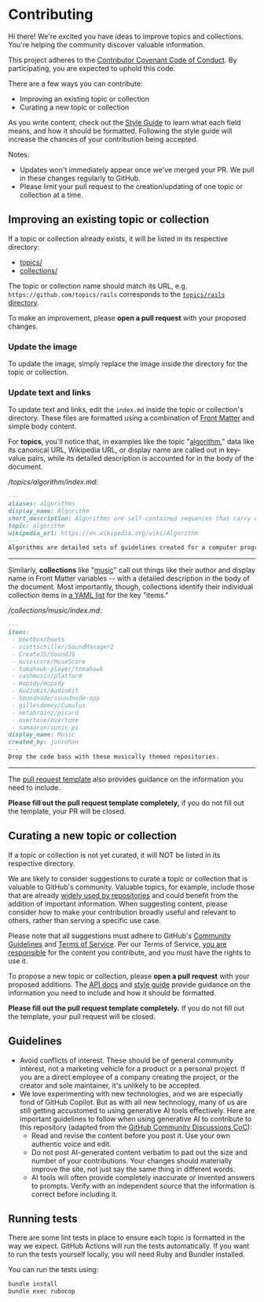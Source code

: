 # Contributing

Hi there! We're excited you have ideas to improve topics and collections. You're helping the community discover valuable information.

This project adheres to the [Contributor Covenant Code of Conduct](CODE_OF_CONDUCT.md). By participating, you are expected to uphold this code.

There are a few ways you can contribute:

- Improving an existing topic or collection
- Curating a new topic or collection

As you write content, check out the [Style Guide](./docs/styleguide.md) to learn what each field means, and how it should be formatted. Following the style guide will increase the chances of your contribution being accepted.

Notes:

- Updates won't immediately appear once we've merged your PR. We pull in these changes regularly to GitHub.
- Please limit your pull request to the creation/updating of one topic or collection at a time.

## Improving an existing topic or collection

If a topic or collection already exists, it will be listed in its respective directory:

- [topics/](https://github.com/github/explore/tree/main/topics)
- [collections/](https://github.com/github/explore/tree/main/collections)

The topic or collection name should match its URL, e.g. `https://github.com/topics/rails` corresponds to the [`topics/rails` directory](https://github.com/github/explore/tree/main/topics/rails).

To make an improvement, please **open a pull request** with your proposed changes. 

### Update the image

To update the image, simply replace the image inside the directory for the topic or collection.

### Update text and links

To update text and links, edit the `index.md` inside the topic or collection's directory. These files are formatted using a combination of [Front Matter](https://jekyllrb.com/docs/frontmatter/) and simple body content.

For **topics**, you'll notice that, in examples like the topic "[algorithm](https://raw.githubusercontent.com/github/explore/main/topics/algorithm/index.md)," data like its canonical URL, Wikipedia URL, or display name are called out in key-value pairs, while its detailed description is accounted for in the body of the document.

_/topics/algorithm/index.md_:

```markdown
---
aliases: algorithms
display_name: Algorithm
short_description: Algorithms are self-contained sequences that carry out a variety of tasks.
topic: algorithm
wikipedia_url: https://en.wikipedia.org/wiki/Algorithm
---
Algorithms are detailed sets of guidelines created for a computer program to complete tasks efficiently and thoroughly.
```

---

Similarly, **collections** like "[music](https://raw.githubusercontent.com/github/explore/main/collections/music/index.md)" call out things like their author and display name in Front Matter variables -- with a detailed description in the body of the document. Most importantly, though, collections identify their individual collection items in [a YAML list](https://en.wikipedia.org/wiki/YAML#Basic_components) for the key "items."

_/collections/music/index.md_:

```markdown
---
items:
 - beetbox/beets
 - scottschiller/SoundManager2
 - CreateJS/SoundJS
 - musescore/MuseScore
 - tomahawk-player/tomahawk
 - cashmusic/platform
 - mopidy/mopidy
 - AudioKit/AudioKit
 - Soundnode/soundnode-app
 - gillesdemey/Cumulus
 - metabrainz/picard
 - overtone/overtone
 - samaaron/sonic-pi
display_name: Music
created_by: jonrohan
---
Drop the code bass with these musically themed repositories.
```

---

The [pull request template](./.github/PULL_REQUEST_TEMPLATE.md) also provides guidance on the information you need to include.

**Please fill out the pull request template completely,** if you do not fill out the template, your PR will be closed.

## Curating a new topic or collection

If a topic or collection is not yet curated, it will NOT be listed in its respective directory.

We are likely to consider suggestions to curate a topic or collection that is valuable to GitHub's community. Valuable topics, for example, include those that are already [widely used by repositories](https://help.github.com/articles/classifying-your-repository-with-topics/) and could benefit from the addition of important information. When suggesting content, please consider how to make your contribution broadly useful and relevant to others, rather than serving a specific use case.

Please note that all suggestions must adhere to GitHub's [Community Guidelines](https://help.github.com/articles/github-community-guidelines/) and [Terms of Service](https://help.github.com/articles/github-terms-of-service/). Per our Terms of Service, [you are responsible](https://help.github.com/articles/github-terms-of-service/#d-user-generated-content) for the content you contribute, and you must have the rights to use it.

To propose a new topic or collection, please **open a pull request** with your proposed additions. The [API docs](./docs/API.md) and [style guide](./docs/styleguide.md) provide guidance on the information you need to include and how it should be formatted.

**Please fill out the pull request template completely.** If you do not fill out the template, your pull request will be closed.

## Guidelines

- Avoid conflicts of interest. These should be of general community interest, not a marketing vehicle for a product or a personal project. If you are a direct employee of a company creating the project, or the creator and sole maintainer, it's unlikely to be accepted.
- We love experimenting with new technologies, and we are especially fond of GitHub Copilot. But as with all new technology, many of us are still getting accustomed to using generative AI tools effectively. Here are important guidelines to follow when using generative AI to contribute to this repository (adapted from the [GitHub Community Discussions CoC](https://github.com/community/community/blob/main/CODE_OF_CONDUCT.md#reasonable-use-of-ai-generated-content)):
  - Read and revise the content before you post it. Use your own authentic voice and edit.
  - Do not post AI-generated content verbatim to pad out the size and number of your contributions. Your changes should materially improve the site, not just say the same thing in different words.
  - AI tools will often provide completely inaccurate or invented answers to prompts. Verify with an independent source that the information is correct before including it.

## Running tests

There are some lint tests in place to ensure each topic is formatted in the way we expect. GitHub
Actions will run the tests automatically. If you want to run the tests yourself locally, you will
need Ruby and Bundler installed.

You can run the tests using:

```bash
bundle install
bundle exec rubocop
```
